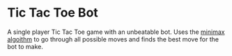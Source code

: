 # Tic Tac Toe Bot
A single player Tic Tac Toe game with an unbeatable bot. Uses the [minimax algoithm](https://en.wikipedia.org/wiki/Minimax) to go through all possible moves and finds the best move for the bot to make.
